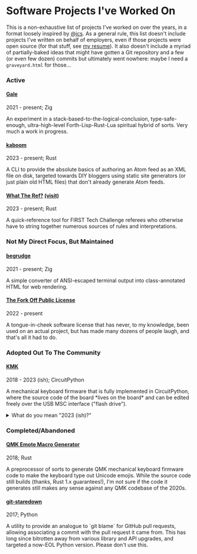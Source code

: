 # Software Projects I've Worked On

This is a non-exhaustive list of projects I've worked on over the years, in a
format loosely inspired by [@jcs](https://jcs.org/projects). As a general rule,
this list doesn't include projects I've written on behalf of employers, even if
those projects were open source (for that stuff, see [my resume](/resume.html)).
It also doesn't include a myriad of partially-baked ideas that might have gotten
a Git repository and a few (or even few dozen) commits but ultimately went
nowhere: maybe I need a `graveyard.html` for those...

### Active

<div class="projects-project flexy">
<div class="flex push-left-30">
<h4 class="title"><a href="//sr.ht/~klardotsh/gale">Gale</a></h4>
<p class="tenure">
<span class="dates">2021 - present; Zig</span>
</p>
</div>

<div class="description flex">
<p>
An experiment in a stack-based-to-the-logical-conclusion, type-safe-enough,
ultra-high-level Forth-Lisp-Rust-Lua spiritual hybrid of sorts. Very much a work
in progress.
</p>
</div>
</div>

<div class="projects-project flexy">
<div class="flex push-left-30">
<h4 class="title"><a href="//git.sr.ht/~klardotsh/kaboom">kaboom</a></h4>
<p class="tenure">
<span class="dates">2023 - present; Rust</span>
</p>
</div>

<div class="description flex">
<p>
A CLI to provide the absolute basics of authoring an Atom feed as an XML file on
disk, targeted towards DIY bloggers using static site generators (or just plain
old HTML files) that don't already generate Atom feeds.
</p>
</div>
</div>

<div class="projects-project flexy">
<div class="flex push-left-30">
<h4 class="title"><a href="//git.sr.ht/~klardotsh/what-the-ref">What The Ref?</a> <a href="//whattheref.info">(visit)</a></h4>
<p class="tenure">
<span class="dates">2023 - present; Rust</span>
</p>
</div>

<div class="description flex">
<p>
A quick-reference tool for FIRST Tech Challenge referees who otherwise have to
string together numerous sources of rules and interpretations.
</p>
</div>
</div>

### Not My Direct Focus, But Maintained

<div class="projects-project flexy">
<div class="flex push-left-30">
<h4 class="title"><a href="//git.sr.ht/~klardotsh/begrudge">begrudge</a></h4>
<p class="tenure">
<span class="dates">2021 - present; Zig</span>
</p>
</div>

<div class="description flex">
<p>
A simple converter of ANSI-escaped terminal output into class-annotated HTML for
web rendering.
</p>
</div>
</div>

<div class="projects-project flexy">
<div class="flex push-left-30">
<h4 class="title"><a href="//git.sr.ht/~klardotsh/fork-off-public-license">The Fork Off Public License</a></h4>
<p class="tenure">
<span class="dates">2022 - present</span>
</p>
</div>

<div class="description flex">
<p>
A tongue-in-cheek software license that has never, to my knowledge, been used on
an actual project, but has made many dozens of people laugh, and that's all it
had to do.
</p>
</div>
</div>

### Adopted Out To The Community

<div class="projects-project flexy">
<div class="flex push-left-30">
<h4 class="title"><a href="//github.com/KMKfw/kmk_firmware">KMK</a></h4>
<p class="tenure">
<span class="dates">2018 - 2023 (ish); CircuitPython</span>
</p>
</div>

<div class="description flex">
<p>
A mechanical keyboard firmware that is fully implemented in CircuitPython,
where the source code of the board *lives on the board* and can be edited
freely over the USB MSC interface ("flash drive").
</p>

<details><summary>What do you mean "2023 (ish)?"</summary>
<blockquote>
<span class="tangential">
Putting dates on this is tricky: the core development spanned 2018-19, I
then backed off a good bit but had "some" involvement for several years,
and finally some time in 2022-23ish I started taking active steps to enable
the community to choose the project's destiny on their own (including
appointing new admins to various tools used). As of 2023, I consider myself
something of a retired advisor to the project: I'm happy to help resolve
disputes or provide mentorship and guidance, but have zero input on the day
to day runnings of the project, and frankly almost certainly could not
meaningfully contribute code to the current codebase without relearning it
from scratch.
</span>
</blockquote>
</details>
</div>
</div>


### Completed/Abandoned

<div class="projects-project flexy">
<div class="flex push-left-30">
<h4 class="title"><a href="//github.com/klardotsh/qmk_emote_macro_generator">QMK Emote Macro Generator</a></h4>
<p class="tenure">
<span class="dates">2018; Rust</span>
</p>
</div>

<div class="description flex">
<p>
A preprocessor of sorts to generate QMK mechanical keyboard firmware code to
make the keyboard type out Unicode emojis. While the source code still builds
(thanks, Rust 1.x guarantees!), I'm not sure if the code it generates still
makes any sense against any QMK codebase of the 2020s.
</p>
</div>
</div>

<div class="projects-project flexy">
<div class="flex push-left-30">
<h4 class="title"><a href="//github.com/klardotsh/git-staredown">git-staredown</a></h4>
<p class="tenure">
<span class="dates">2017; Python</span>
</p>
</div>

<div class="description flex">
<p>
A utility to provide an analogue to `git blame` for GitHub pull requests, allowing
associating a commit with the pull request it came from. This has long since
bitrotten away from various library and API upgrades, and targeted a now-EOL
Python version. Please don't use this.
</p>
</div>
</div>

